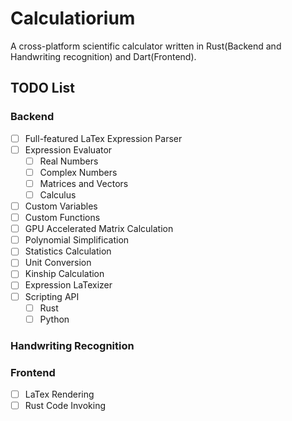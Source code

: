 # Calculatiorium

A cross-platform scientific calculator written in Rust(Backend and Handwriting recognition) and Dart(Frontend).

## TODO List

### Backend

- [ ] Full-featured LaTex Expression Parser
- [ ] Expression Evaluator
  - [ ] Real Numbers
  - [ ] Complex Numbers
  - [ ] Matrices and Vectors
  - [ ] Calculus
- [ ] Custom Variables
- [ ] Custom Functions
- [ ] GPU Accelerated Matrix Calculation
- [ ] Polynomial Simplification
- [ ] Statistics Calculation
- [ ] Unit Conversion
- [ ] Kinship Calculation
- [ ] Expression LaTexizer
- [ ] Scripting API
  - [ ] Rust
  - [ ] Python

### Handwriting Recognition


### Frontend

- [ ] LaTex Rendering
- [ ] Rust Code Invoking
